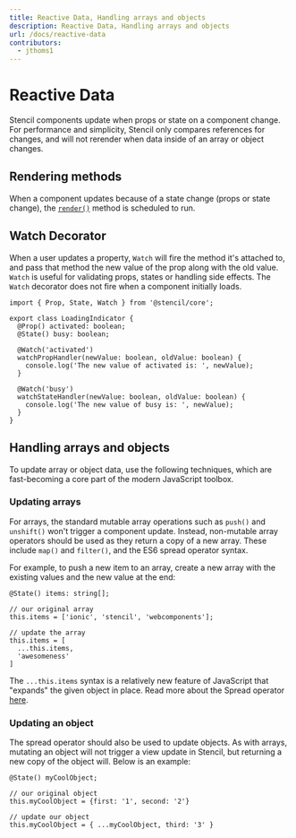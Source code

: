 ```yaml
---
title: Reactive Data, Handling arrays and objects
description: Reactive Data, Handling arrays and objects
url: /docs/reactive-data
contributors:
  - jthoms1
---
```


# Reactive Data

Stencil components update when props or state on a component change. For performance and simplicity, Stencil only compares references for changes, and will not rerender when data inside of an array or object changes.


## Rendering methods

When a component updates because of a state change (props or state change), the [`render()`](templating-jsx) method is scheduled to run.


## Watch Decorator

When a user updates a property, `Watch` will fire the method it's attached to, and pass that method the new value of the prop along with the old value. `Watch` is useful for validating props, states or handling side effects. The `Watch` decorator does not fire when a component initially loads.


```tsx
import { Prop, State, Watch } from '@stencil/core';

export class LoadingIndicator {
  @Prop() activated: boolean;
  @State() busy: boolean;

  @Watch('activated')
  watchPropHandler(newValue: boolean, oldValue: boolean) {
    console.log('The new value of activated is: ', newValue);
  }
  
  @Watch('busy')
  watchStateHandler(newValue: boolean, oldValue: boolean) {
    console.log('The new value of busy is: ', newValue);
  }
}
```


## Handling arrays and objects

To update array or object data, use the following techniques, which are fast-becoming a core part of the modern JavaScript  toolbox.

### Updating arrays

For arrays, the standard mutable array operations such as `push()` and `unshift()` won't trigger a component update. Instead, non-mutable array operators should be used as they return a copy of a new array. These include `map()` and `filter()`, and the ES6 spread operator syntax.

For example, to push a new item to an array, create a new array with the existing values and the new value at the end:

```tsx
@State() items: string[];

// our original array
this.items = ['ionic', 'stencil', 'webcomponents'];

// update the array
this.items = [
  ...this.items,
  'awesomeness'
]
```

The `...this.items` syntax is a relatively new feature of JavaScript that "expands" the given object in place. Read more about the Spread operator [here](https://developer.mozilla.org/en-US/docs/Web/JavaScript/Reference/Operators/Spread_operator).

### Updating an object

The spread operator should also be used to update objects. As with arrays, mutating an object will not trigger a view update in Stencil, but returning a new copy of the object will. Below is an example:

```tsx
@State() myCoolObject;

// our original object
this.myCoolObject = {first: '1', second: '2'}

// update our object
this.myCoolObject = { ...myCoolObject, third: '3' }
```
